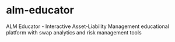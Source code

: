 # alm-educator
ALM Educator - Interactive Asset-Liability Management educational platform with swap analytics and risk management tools

